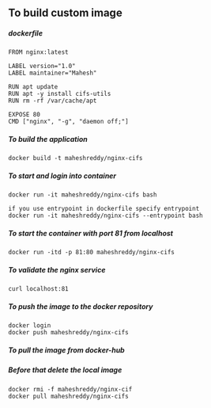 ## To build custom image
##### dockerfile
```
FROM nginx:latest

LABEL version="1.0"
LABEL maintainer="Mahesh"

RUN apt update
RUN apt -y install cifs-utils
RUN rm -rf /var/cache/apt

EXPOSE 80
CMD ["nginx", "-g", "daemon off;"]
```

##### To build the application
```
docker build -t maheshreddy/nginx-cifs
```
##### To start and login into container
```
docker run -it maheshreddy/nginx-cifs bash

if you use entrypoint in dockerfile specify entrypoint
docker run -it maheshreddy/nginx-cifs --entrypoint bash
```
##### To start the container with port 81 from localhost
```
docker run -itd -p 81:80 maheshreddy/nginx-cifs
```
##### To validate the nginx service
```
curl localhost:81
```
##### To push the image to the docker repository
```
docker login
docker push maheshreddy/nginx-cifs
```
##### To pull the image from docker-hub
##### Before that delete the local image
```
docker rmi -f maheshreddy/nginx-cif
docker pull maheshreddy/nginx-cifs
```
